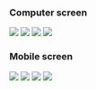 
### Computer screen 

![](https://res.cloudinary.com/djbdldshh/image/upload/v1681953169/Landing_Page_el2ykk.jpg)
![](https://res.cloudinary.com/djbdldshh/image/upload/v1681953170/Reservation_page_pjlql0.jpg)
![](https://res.cloudinary.com/djbdldshh/image/upload/v1681953169/Menu_page_uhecfh.jpg)
![](https://res.cloudinary.com/djbdldshh/image/upload/v1681953169/Contact_page_u2rx7k.jpg)


### Mobile screen 

![](https://res.cloudinary.com/djbdldshh/image/upload/v1681953169/Mobile_Landing_page_fwa1sm.jpg)
![](https://res.cloudinary.com/djbdldshh/image/upload/v1681953170/Mobile_Reservation_page_y7mepu.jpg)
![](https://res.cloudinary.com/djbdldshh/image/upload/v1681953505/Mobile_Menu_Page_g0vlzd.jpg)
![](https://res.cloudinary.com/djbdldshh/image/upload/v1681953169/Mobile_Contact_page_apcchi.jpg)
